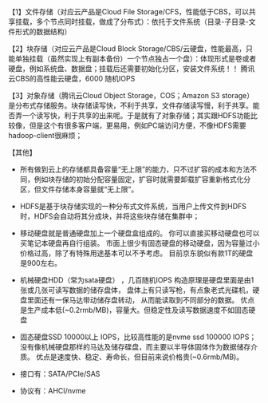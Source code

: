 【1】文件存储（对应云产品是Cloud File Storage/CFS，性能低于CBS，可以共享挂载，多个节点同时挂载，做成了分布式）：依托于文件系统（目录-子目录-文件形式的数据结构）

【2】块存储（对应云产品是Cloud Block Storage/CBS/云硬盘，性能最高，只能单独挂载（虽然实现上有副本备份）一个节点独占一个盘）：体现形式是卷或者硬盘，例如系统盘、数据盘；挂载后还需要初始化分区，安装文件系统！！
腾讯云CBS的高性能云硬盘，6000 随机IOPS

【3】对象存储（腾讯云Cloud Object Storage，COS；Amazon S3 storage）是分布式存储服务。块存储读写快，不利于共享，文件存储读写慢，利于共享。能否弄一个读写快，利于共享的出来呢。于是就有了对象存储；其实跟HDFS功能比较像，但是这个有很多客户端，更易用，例如PC端访问方便，不像HDFS需要hadoop-client很麻烦；


【其他】
- 所有做到云上的存储都具备容量“无上限”的能力，只不过扩容的成本和方法不同，例如块存储的初始分配容量固定，扩容时就需要卸载扩容重新格式化分区，但文件存储本身容量就“无上限”。
- HDFS是基于块存储实现的一种分布式文件系统，当用户上传文件到HDFS时，HDFS会自动将其分成块，并将这些块存储在集群中；


- 移动硬盘就是普通硬盘加上一个硬盘盒组成的。
你可以直接买移动硬盘也可以买笔记本硬盘再自行组装。
市面上很少有固态硬盘的移动硬盘，因为容量过小价格过高，除了有特殊用途基本可以不予考虑。
目前京东貌似有款1T的硬盘是900左右。

- 机械硬盘HDD（常为sata硬盘） ，几百随机IOPS
构造原理是硬盘里面是由1张或几张可读写数据的储存盘体，
盘体上有只读写枪，有点象老式光碟机，硬盘里面还有一保马达带动储存盘转动，
从而能读取到不同部分的数据。 
优点是生产成本低(~0.2rmb/MB)，容量大。但稳定性及读写数据速度不如固态硬盘

- 固态硬盘SSD  10000以上 IOPS，比较高性能的是nvme ssd 100000 IOPS；
没有像机械硬盘那样的马达及储存碟盘，而主要以半导体固体作为数据储存介质。
优点是速度快、稳定、寿命长，但目前来说价格贵(~0.6rmb/MB)。

- 接口有：SATA/PCIe/SAS
- 协议有：AHCI/nvme
